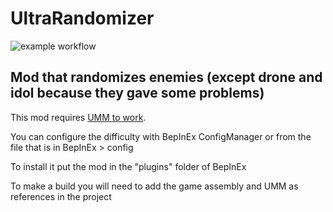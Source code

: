 # UltraRandomizer
![example workflow](https://github.com/github/docs/actions/workflows/main.yml/badge.svg)
## Mod that randomizes enemies (except drone and idol because they gave some problems)
This mod requires [UMM to work](https://github.com/Temperz87/ultra-mod-manager/tags).

You can configure the difficulty with BepInEx ConfigManager or from the file that is in BepInEx > config

To install it put the mod in the "plugins" folder of BepInEx

To make a build you will need to add the game assembly and UMM as references in the project
